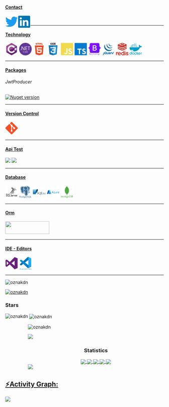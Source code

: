 
#### <u>Contact</u> ####

[<img align="left" src="https://github.com/devicons/devicon/blob/master/icons/twitter/twitter-original.svg" width="40"/>][Twitter]
[<img align="left" src="https://github.com/devicons/devicon/blob/master/icons/linkedin/linkedin-original.svg" width="40"/>][Linkedin]

<br>
<hr>

#### <u>Technology</u> ####
<p>
<img src="https://github.com/devicons/devicon/blob/master/icons/csharp/csharp-original.svg" width="40">
<img src="https://github.com/devicons/devicon/blob/master/icons/dotnetcore/dotnetcore-original.svg" width="40">
<img src="https://github.com/devicons/devicon/blob/master/icons/html5/html5-plain-wordmark.svg" width="40">
<img src="https://github.com/devicons/devicon/blob/master/icons/css3/css3-original-wordmark.svg" width="40">
<img src="https://github.com/devicons/devicon/blob/master/icons/javascript/javascript-plain.svg" width="40">
<img src="https://github.com/devicons/devicon/blob/master/icons/typescript/typescript-original.svg" width="40">
<img src="https://github.com/devicons/devicon/blob/master/icons/bootstrap/bootstrap-original-wordmark.svg" width="40">
<img src="https://github.com/devicons/devicon/blob/master/icons/jquery/jquery-plain-wordmark.svg" width="40">
<img src="https://github.com/devicons/devicon/blob/master/icons/redis/redis-plain-wordmark.svg" width="40">
<img src="https://github.com/devicons/devicon/blob/master/icons/docker/docker-plain-wordmark.svg" width="40">
 <!--<img src="https://github.com/devicons/devicon/blob/master/icons/kubernetes/kubernetes-plain-wordmark.svg" width="40">-->
</p>
<hr>

#### <u>Packages</u>
###### JwtProducer 
[![Nuget version](https://img.shields.io/nuget/v/JwtProducer.svg?logo=nuget)](https://www.nuget.org/packages/JwtProducer/)

<hr>

#### <u>Version Control</u> ####
<p>
<img src="https://github.com/devicons/devicon/blob/master/icons/git/git-original.svg" width="40">
</p>

<hr>

#### <u>Api Test</u> ####
<p>
<img src="https://img.shields.io/badge/Postman-FF6C37?style=for-the-badge&logo=postman&logoColor=white">
<img src="https://img.shields.io/badge/-Swagger-%23Clojure?style=for-the-badge&logo=swagger&logoColor=white">
</p>

<hr>

#### <u>Database</u> ####
<p>
<img src="https://github.com/devicons/devicon/blob/master/icons/microsoftsqlserver/microsoftsqlserver-plain-wordmark.svg" width="40">
<img src="https://github.com/devicons/devicon/blob/master/icons/postgresql/postgresql-plain-wordmark.svg" width="40">
<img src="https://github.com/devicons/devicon/blob/master/icons/sqlite/sqlite-original-wordmark.svg" width="40">
<img src="https://github.com/devicons/devicon/blob/master/icons/azure/azure-original-wordmark.svg" width="40">
<img src="https://github.com/devicons/devicon/blob/master/icons/mongodb/mongodb-plain-wordmark.svg" width="40">
</p>




<hr>

#### <u>Orm</u> ####
<p>
<img src="https://encrypted-tbn0.gstatic.com/images?q=tbn:ANd9GcRAxE4exLcE7ycwYjEJ4Pfvw-4zJZmfiIOHxQ0JNcp4luTCUZA3-RLRxYArYq5rYct0ArI&usqp=CAU" width="140" height="40">
</p>



<hr>

#### <u>IDE - Editors</u> ####
<p>
<img src="https://github.com/devicons/devicon/blob/master/icons/visualstudio/visualstudio-plain.svg" width="40">
<img src="https://github.com/devicons/devicon/blob/master/icons/vscode/vscode-original-wordmark.svg" width="40">
</p>

<hr>

<p align="left"> <img src="https://komarev.com/ghpvc/?username=oznakdn&label=Profile%20views&color=0e75b6&style=flat" alt="oznakdn" /> </p>

<p align="left"> <a href="https://github.com/ryo-ma/github-profile-trophy"><img src="https://github-profile-trophy.vercel.app/?username=oznakdn&theme=nord" alt="oznakdn" /></a> </p>

<h3 align="left">Stars</h3>
<img align="left" height="180em" src="https://github-readme-stats.vercel.app/api/top-langs/?username=oznakdn&layout=compact&theme=highcontrast" alt=oznakdn />

<p>&nbsp;<img align="center" height="180em" src="https://github-readme-stats.vercel.app/api?username=oznakdn&show_icons=true&locale=en&theme=highcontrast" alt="oznakdn" /></p>

<p><img align="center" height="180em" src="https://github-readme-streak-stats.herokuapp.com/?user=oznakdn&theme=highcontrast" alt="oznakdn" /></p>

<img src="https://user-images.githubusercontent.com/73097560/115834477-dbab4500-a447-11eb-908a-139a6edaec5c.gif"><h3 align="center">Statistics</h3>
<div align="center">
<a href="https://github.com/oznakdn">
<img align="center" src="http://github-profile-summary-cards.vercel.app/api/cards/stats?username=oznakdn&theme=algolia" height="180em" />
<img align="center" src="http://github-profile-summary-cards.vercel.app/api/cards/most-commit-language?username=oznakdn&theme=algolia" height="180em" />
<img align="center" src="http://github-profile-summary-cards.vercel.app/api/cards/repos-per-language?username=oznakdn&theme=algolia" height="180em" />
<img align="center" src="http://github-profile-summary-cards.vercel.app/api/cards/productive-time?username=oznakdn&theme=algolia" height="180em" />
<img align="center" src="http://github-profile-summary-cards.vercel.app/api/cards/profile-details?username=oznakdn&theme=algolia" height="180em" />
</div>
<img src="https://user-images.githubusercontent.com/73097560/115834477-dbab4500-a447-11eb-908a-139a6edaec5c.gif"><h2 align="left">⚡Activity Graph:</h2>
<img align="center" src="https://github-readme-activity-graph.vercel.app/graph?username=oznakdn&theme=react"/>



[Twitter]:https://twitter.com/OzanAkaydin29
[Linkedin]:https://www.linkedin.com/in/ozan-l%C3%BCtf%C3%BC-akaydin/
[Medium]:https://medium.com/@ozanakaydin
[Stackoverflow]:https://stackoverflow.com/users/15339231/ozanakdn
[HackerRank]:https://www.hackerrank.com/ozanakaydin
[CodeWars]:https://coderbyte.com/profile/oznakdn
[LeetCode]:https://leetcode.com/ozanakaydin/
[CodeWars]:https://www.codewars.com/users/oznakdn



